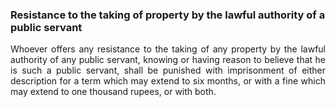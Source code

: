 ### Resistance to the taking of property by the lawful authority of a public servant
<div style="text-align: justify">

Whoever offers any resistance to the taking of any property by the lawful authority of any public servant, knowing or having reason to believe that he is such a public servant, shall be punished with imprisonment of either description for a term which may extend to six months, or with a fine which may extend to one thousand rupees, or with both.

</div>
